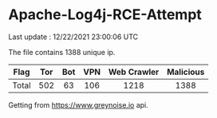 
# Apache-Log4j-RCE-Attempt

Last update : 12/22/2021 23:00:06 UTC

The file contains 1388 unique ip.

| Flag | Tor | Bot | VPN | Web Crawler | Malicious |
| :-:  | :-: | :-: | :-: | :-:         | :-:       |
| Total| 502  | 63  | 106  | 1218          | 1388        |

Getting from https://www.greynoise.io api.